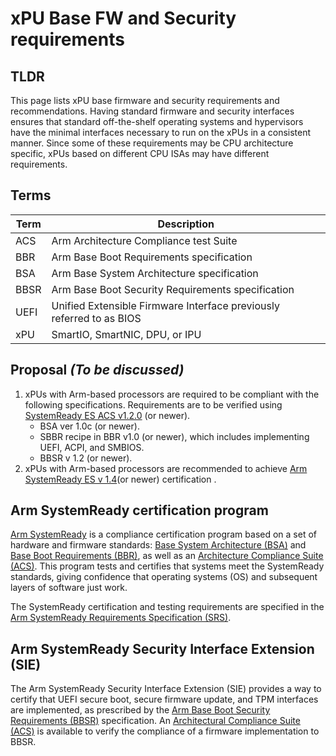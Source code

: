 # xPU Base FW and Security requirements

## TLDR

This page lists xPU base firmware and security requirements and recommendations. Having standard firmware and security interfaces ensures that standard off-the-shelf operating systems and hypervisors have the minimal interfaces necessary to run on the xPUs in a consistent manner. Since some of these requirements may be CPU architecture specific, xPUs based on different CPU ISAs may have different requirements.

## Terms

| Term | Description
|------|----------------------------------------------------------------------|
| ACS  | Arm Architecture Compliance test Suite                               |
| BBR  | Arm Base Boot Requirements specification                             |
| BSA  | Arm Base System Architecture specification                           |
| BBSR | Arm Base Boot Security Requirements specification                    |
| UEFI | Unified Extensible Firmware Interface previously referred to as BIOS |
| xPU  | SmartIO, SmartNIC, DPU, or IPU                                       |

## Proposal _(To be discussed)_

1. xPUs with Arm-based processors are required to be compliant with the following specifications. Requirements are to be verified using [SystemReady ES ACS v1.2.0](https://github.com/ARM-software/arm-systemready/tree/main/ES) (or newer).
     - BSA ver 1.0c (or newer).
     - SBBR recipe in BBR v1.0 (or newer), which includes implementing UEFI, ACPI, and SMBIOS.
     - BBSR v 1.2 (or newer).
2. xPUs with Arm-based processors are recommended to achieve [Arm SystemReady ES v 1.4](https://www.arm.com/architecture/system-architectures/systemready-certification-program/es)(or newer) certification .

## Arm SystemReady certification program

[Arm SystemReady](https://www.arm.com/architecture/system-architectures/systemready-certification-program) is a compliance certification program based on a set of hardware and firmware standards: [Base System Architecture (BSA)](https://developer.arm.com/documentation/den0094/latest) and [Base Boot Requirements (BBR)](https://developer.arm.com/documentation/den0044/latest), as well as an [Architecture Compliance Suite (ACS)](https://github.com/ARM-software/arm-systemready). This program tests and certifies that systems meet the SystemReady standards, giving confidence that operating systems (OS) and subsequent layers of software just work.

The SystemReady certification and testing requirements are specified in the [Arm SystemReady Requirements Specification (SRS)](https://developer.arm.com/documentation/den0109/latest).

## Arm SystemReady Security Interface Extension (SIE)

The Arm SystemReady Security Interface Extension (SIE) provides a way to certify that UEFI secure boot, secure firmware update, and TPM interfaces are implemented, as prescribed by the [Arm Base Boot Security Requirements (BBSR)](https://developer.arm.com/documentation/den0107/latest/) specification. An [Architectural Compliance Suite (ACS)](https://github.com/ARM-software/arm-systemready) is available to verify the compliance of a firmware implementation to BBSR.